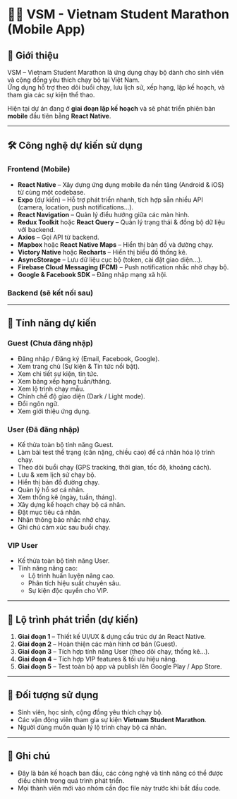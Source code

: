 # 🏃‍♂️ VSM - Vietnam Student Marathon (Mobile App)

## 📌 Giới thiệu
VSM – Vietnam Student Marathon là ứng dụng chạy bộ dành cho sinh viên và cộng đồng yêu thích chạy bộ tại Việt Nam.  
Ứng dụng hỗ trợ theo dõi buổi chạy, lưu lịch sử, xếp hạng, lập kế hoạch, và tham gia các sự kiện thể thao.

Hiện tại dự án đang ở **giai đoạn lập kế hoạch** và sẽ phát triển phiên bản **mobile** đầu tiên bằng **React Native**.

---

## 🛠 Công nghệ dự kiến sử dụng

### **Frontend (Mobile)**
- **React Native** – Xây dựng ứng dụng mobile đa nền tảng (Android & iOS) từ cùng một codebase.
- **Expo** (dự kiến) – Hỗ trợ phát triển nhanh, tích hợp sẵn nhiều API (camera, location, push notifications…).
- **React Navigation** – Quản lý điều hướng giữa các màn hình.
- **Redux Toolkit** hoặc **React Query** – Quản lý trạng thái & đồng bộ dữ liệu với backend.
- **Axios** – Gọi API từ backend.
- **Mapbox** hoặc **React Native Maps** – Hiển thị bản đồ và đường chạy.
- **Victory Native** hoặc **Recharts** – Hiển thị biểu đồ thống kê.
- **AsyncStorage** – Lưu dữ liệu cục bộ (token, cài đặt giao diện…).
- **Firebase Cloud Messaging (FCM)** – Push notification nhắc nhở chạy bộ.
- **Google & Facebook SDK** – Đăng nhập mạng xã hội.

### **Backend** (sẽ kết nối sau)


---

## 🚀 Tính năng dự kiến

### **Guest (Chưa đăng nhập)**
- Đăng nhập / Đăng ký (Email, Facebook, Google).
- Xem trang chủ (Sự kiện & Tin tức nổi bật).
- Xem chi tiết sự kiện, tin tức.
- Xem bảng xếp hạng tuần/tháng.
- Xem lộ trình chạy mẫu.
- Chỉnh chế độ giao diện (Dark / Light mode).
- Đổi ngôn ngữ.
- Xem giới thiệu ứng dụng.

### **User (Đã đăng nhập)**
- Kế thừa toàn bộ tính năng Guest.
- Làm bài test thể trạng (cân nặng, chiều cao) để cá nhân hóa lộ trình chạy.
- Theo dõi buổi chạy (GPS tracking, thời gian, tốc độ, khoảng cách).
- Lưu & xem lịch sử chạy bộ.
- Hiển thị bản đồ đường chạy.
- Quản lý hồ sơ cá nhân.
- Xem thống kê (ngày, tuần, tháng).
- Xây dựng kế hoạch chạy bộ cá nhân.
- Đặt mục tiêu cá nhân.
- Nhận thông báo nhắc nhở chạy.
- Ghi chú cảm xúc sau buổi chạy.

### **VIP User**
- Kế thừa toàn bộ tính năng User.
- Tính năng nâng cao:
  - Lộ trình huấn luyện nâng cao.
  - Phân tích hiệu suất chuyên sâu.
  - Sự kiện độc quyền cho VIP.


---

## 📅 Lộ trình phát triển (dự kiến)

1. **Giai đoạn 1** – Thiết kế UI/UX & dựng cấu trúc dự án React Native.
2. **Giai đoạn 2** – Hoàn thiện các màn hình cơ bản (Guest).
3. **Giai đoạn 3** – Tích hợp tính năng User (theo dõi chạy, thống kê…).
4. **Giai đoạn 4** – Tích hợp VIP features & tối ưu hiệu năng.
5. **Giai đoạn 5** – Test toàn bộ app và publish lên Google Play / App Store.

---

## 👥 Đối tượng sử dụng
- Sinh viên, học sinh, cộng đồng yêu thích chạy bộ.
- Các vận động viên tham gia sự kiện **Vietnam Student Marathon**.
- Người dùng muốn quản lý lộ trình chạy bộ cá nhân.

---

## 📌 Ghi chú
- Đây là bản kế hoạch ban đầu, các công nghệ và tính năng có thể được điều chỉnh trong quá trình phát triển.
- Mọi thành viên mới vào nhóm cần đọc file này trước khi bắt đầu code.


